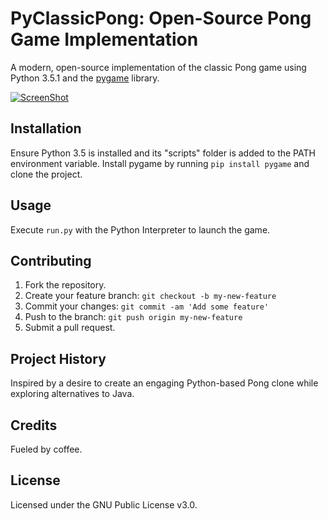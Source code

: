 # PyClassicPong: Open-Source Pong Game Implementation

A modern, open-source implementation of the classic Pong game using Python 3.5.1 and the [pygame](http://www.pygame.org/lofi.html) library.

[![ScreenShot](http://i.imgur.com/n0kLa40.png)](https://www.youtube.com/watch?v=_urFFuwfT3Q)

## Installation

Ensure Python 3.5 is installed and its "scripts" folder is added to the PATH environment variable. Install pygame by running `pip install pygame` and clone the project.

## Usage

Execute `run.py` with the Python Interpreter to launch the game.

## Contributing

1. Fork the repository.
2. Create your feature branch: `git checkout -b my-new-feature`
3. Commit your changes: `git commit -am 'Add some feature'`
4. Push to the branch: `git push origin my-new-feature`
5. Submit a pull request.

## Project History

Inspired by a desire to create an engaging Python-based Pong clone while exploring alternatives to Java.

## Credits

Fueled by coffee.

## License

Licensed under the GNU Public License v3.0.
